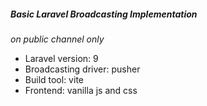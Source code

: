 ##### Basic Laravel Broadcasting Implementation
*on public channel only*

- Laravel version: 9
- Broadcasting driver: pusher
- Build tool: vite
- Frontend: vanilla js and css